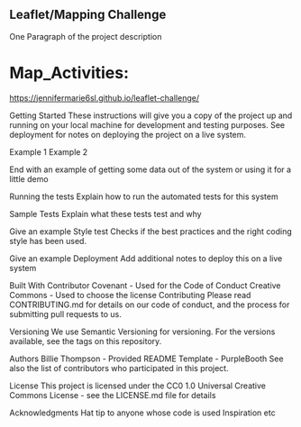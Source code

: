 ## Leaflet/Mapping Challenge
One Paragraph of the project description

# Map_Activities: 
https://jennifermarie6sl.github.io/leaflet-challenge/


Getting Started
These instructions will give you a copy of the project up and running on your local machine for development and testing purposes. See deployment for notes on deploying the project on a live system.

Example 1
Example 2

End with an example of getting some data out of the system or using it for a little demo

Running the tests
Explain how to run the automated tests for this system

Sample Tests
Explain what these tests test and why

Give an example
Style test
Checks if the best practices and the right coding style has been used.

Give an example
Deployment
Add additional notes to deploy this on a live system

Built With
Contributor Covenant - Used for the Code of Conduct
Creative Commons - Used to choose the license
Contributing
Please read CONTRIBUTING.md for details on our code of conduct, and the process for submitting pull requests to us.

Versioning
We use Semantic Versioning for versioning. For the versions available, see the tags on this repository.

Authors
Billie Thompson - Provided README Template - PurpleBooth
See also the list of contributors who participated in this project.

License
This project is licensed under the CC0 1.0 Universal Creative Commons License - see the LICENSE.md file for details

Acknowledgments
Hat tip to anyone whose code is used
Inspiration
etc
